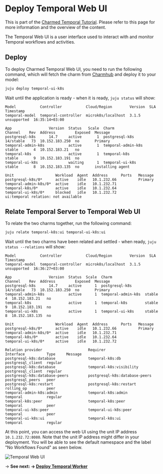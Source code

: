 # Deploy Temporal Web UI

This is part of the
[Charmed Temporal Tutorial](https://discourse.charmhub.io/t/charmed-temporal-k8s-tutorial-introduction/11777).
Please refer to this page for more information and the overview of the content.

The Temporal Web UI is a user interface used to interact with and monitor
Temporal workflows and activities.

## Deploy

To deploy Charmed Temporal Web UI, you need to run the following command, which
will fetch the charm from [Charmhub](https://charmhub.io/temporal-ui-k8s) and
deploy it to your model:

```bash
juju deploy temporal-ui-k8s
```

Wait until the application is ready - when it is ready, `juju status` will show:

```
Model           Controller           Cloud/Region        Version  SLA          Timestamp
temporal-model  temporal-controller  microk8s/localhost  3.1.5    unsupported  16:35:14+03:00

App                 Version  Status   Scale  Charm               Channel    Rev  Address         Exposed  Message
postgresql-k8s      14.7     active       1  postgresql-k8s      14/stable   73  10.152.183.250  no       Primary
temporal-admin-k8s           active       1  temporal-admin-k8s  stable       4  10.152.183.21   no
temporal-k8s                 active       1  temporal-k8s        stable       9  10.152.183.191  no
temporal-ui-k8s              waiting      1  temporal-ui-k8s     stable       8  10.152.183.135  no       installing agent

Unit                   Workload  Agent  Address      Ports   Message
postgresql-k8s/0*      active    idle   10.1.232.66          Primary
temporal-admin-k8s/0*  active    idle   10.1.232.71
temporal-k8s/0*        active    idle   10.1.232.64
temporal-ui-k8s/0*     blocked   idle   10.1.232.72          ui:temporal relation: not available

```

## Relate Temporal Server to Temporal Web UI

To relate the two charms together, run the following command:

```bash
juju relate temporal-k8s:ui temporal-ui-k8s:ui
```

Wait until the two charms have been related and settled - when ready,
`juju status --relations` will show:

```
Model           Controller           Cloud/Region        Version  SLA          Timestamp
temporal-model  temporal-controller  microk8s/localhost  3.1.5    unsupported  16:36:27+03:00

App                 Version  Status  Scale  Charm               Channel    Rev  Address         Exposed  Message
postgresql-k8s      14.7     active      1  postgresql-k8s      14/stable   73  10.152.183.250  no       Primary
temporal-admin-k8s           active      1  temporal-admin-k8s  stable       4  10.152.183.21   no
temporal-k8s                 active      1  temporal-k8s        stable       9  10.152.183.191  no
temporal-ui-k8s              active      1  temporal-ui-k8s     stable       8  10.152.183.135  no

Unit                   Workload  Agent  Address      Ports   Message
postgresql-k8s/0*      active    idle   10.1.232.66          Primary
temporal-admin-k8s/0*  active    idle   10.1.232.71
temporal-k8s/0*        active    idle   10.1.232.64
temporal-ui-k8s/0*     active    idle   10.1.232.72

Relation provider                     Requirer                       Interface          Type     Message
postgresql-k8s:database               temporal-k8s:db                postgresql_client  regular
postgresql-k8s:database               temporal-k8s:visibility        postgresql_client  regular
postgresql-k8s:database-peers         postgresql-k8s:database-peers  postgresql_peers   peer
postgresql-k8s:restart                postgresql-k8s:restart         rolling_op         peer
temporal-admin-k8s:admin              temporal-k8s:admin             temporal           regular
temporal-k8s:peer                     temporal-k8s:peer              temporal           peer
temporal-ui-k8s:peer                  temporal-ui-k8s:peer           temporal           peer
temporal-ui-k8s:ui                    temporal-k8s:ui                temporal           regular
```

At this point, you can access the web UI using the unit IP address
`10.1.232.72:8080`. Note that the unit IP address might differ in your
deployment. You will be able to see the default namespace and the label "No
Workflows Found" as seen below.

![Temporal Web UI](../media/temporal-web-ui.png)

-> **See next:
-> [Deploy Temporal Worker](https://discourse.charmhub.io/t/charmed-temporal-k8s-tutorial-deploy-temporal-worker/11784)**
